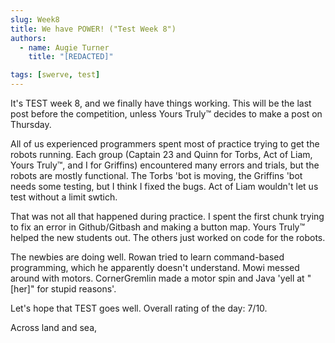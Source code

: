 ```yaml
---
slug: Week8
title: We have POWER! ("Test Week 8")
authors:
  - name: Augie Turner
    title: "[REDACTED]"

tags: [swerve, test]
---
```


It's TEST week 8, and we finally have things working. This will be the last post before the competition, unless Yours Truly™ decides to make a post on Thursday. 

All of us experienced programmers spent most of practice trying to get the robots running. Each group (Captain 23 and Quinn for Torbs, Act of Liam, Yours Truly™, and I for Griffins) encountered many errors and trials, but the robots are mostly functional. The Torbs 'bot is moving, the Griffins 'bot needs some testing, but I think I fixed the bugs. Act of Liam wouldn't let us test without a limit swtich. 

That was not all that happened during practice. I spent the first chunk trying to fix an error in Github/Gitbash and making a button map. Yours Truly™ helped the new students out. The others just worked on code for the robots.

The newbies are doing well. Rowan tried to learn command-based programming, which he apparently doesn't understand. Mowi messed around with motors. CornerGremlin made a motor spin and Java 'yell at "[her]" for stupid reasons'.

Let's hope that TEST goes well.
Overall rating of the day: 7/10.

Across land and sea,